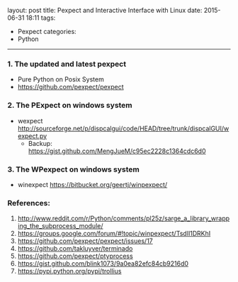 layout: post
title: Pexpect and Interactive Interface with Linux
date: 2015-06-31 18:11
tags:
- Pexpect
categories:
- Python
---

### 1. The updated and latest pexpect
  - Pure Python on Posix System
  - <https://github.com/pexpect/pexpect>

### 2. The PExpect on windows system
  - wexpect <http://sourceforge.net/p/dispcalgui/code/HEAD/tree/trunk/dispcalGUI/wexpect.py>
    - Backup: <https://gist.github.com/MengJueM/c95ec2228c1364cdc6d0>

### 3. The WPexpect on windows system
  - winexpect <https://bitbucket.org/geertj/winpexpect/>


### References:

1. <http://www.reddit.com/r/Python/comments/pl25z/sarge_a_library_wrapping_the_subprocess_module/>
2. <https://groups.google.com/forum/#!topic/winpexpect/TsdIl1DRKhI>
3. <https://github.com/pexpect/pexpect/issues/17>
4. <https://github.com/takluyver/terminado>
5. <https://github.com/pexpect/ptyprocess>
6. <https://gist.github.com/blink1073/9a0ea82efc84cb9216d0>
7. <https://pypi.python.org/pypi/trollius>
